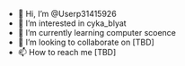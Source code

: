 - 👋 Hi, I’m @Userp31415926
- 👀 I’m interested in cyka_blyat
- 🌱 I’m currently learning computer scoence
- 💞️ I’m looking to collaborate on [TBD]
- 📫 How to reach me [TBD]

<!---
Userp31415926/Userp31415926 is a ✨ special ✨ repository because its `README.md` (this file) appears on your GitHub profile.
You can click the Preview link to take a look at your changes.
--->

